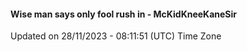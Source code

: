 #### Wise man says only fool rush in - McKidKneeKaneSir
Updated on 28/11/2023 - 08:11:51 (UTC) Time Zone
